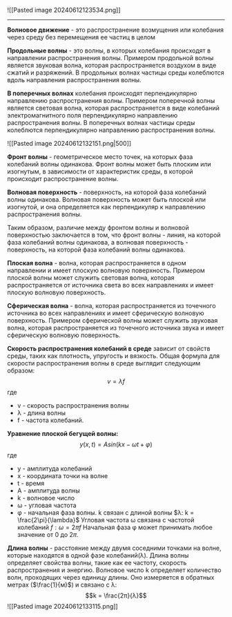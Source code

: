 ![[Pasted image 20240612123534.png]]

---

**Волновое движение** - это распространение возмущения или колебания через среду без перемещения ее частиц в целом

**Продольные волны** - это волны, в которых колебания происходят в направлении
распространения волны. Примером продольной волны является звуковая волна,
которая распространяется воздухом в виде сжатий и разряжений. В продольных
волнах частицы среды колеблются вдоль направления распространения волны.

**В поперечных волнах** колебания происходят перпендикулярно направлению распространения волны. Примером поперечной волны является световая волна, которая распространяется в виде колебаний электромагнитного поля перпендикулярно направлению распространения волны. В поперечных волнах частицы среды колеблются перпендикулярно направлению распространения волны.

![[Pasted image 20240612132151.png|500]]

**Фронт волны** - геометрическое место точек, на которых фаза колебаний волны
одинакова. Фронт волны может быть плоским или изогнутым, в зависимости от
характеристик среды, в которой происходит распространение волны.

**Волновая поверхность** - поверхность, на которой фаза колебаний волны одинакова.
Волновая поверхность может быть плоской или изогнутой, и она определяется как перпендикуляр к направлению распространения волны. 

Таким образом, различие между фронтом волны и волновой поверхностью заключается в том, что фронт волны - линия, на которой фаза колебаний волны одинакова, а волновая поверхность - поверхность, на которой фаза колебаний волны одинакова.

**Плоская волна** - волна, которая распространяется в одном направлении и имеет
плоскую волновую поверхность. Примером плоской волны может служить световая
волна, которая распространяется от источника света во всех направлениях и имеет
плоскую волновую поверхность.

**Сферическая волна** - волна, которая распространяется из точечного источника во
всех направлениях и имеет сферическую волновую поверхность. Примером
сферической волны может служить звуковая волна, которая распространяется из
точечного источника звука и имеет сферическую волновую поверхность.

**Скорость распространения колебаний в среде** зависит от свойств среды, таких как плотность, упругость и вязкость. Общая формула для скорости распространения волны в среде выглядит следующим образом: $$v= \lambda f$$где 
- v - скорость распространения волны
- λ - длина волны 
- f - частота колебаний.

**Уравнение плоской бегущей волны:**
$$y(x, t) = A sin(kx - ωt + φ)$$
где 
- y - амплитуда колебаний
- x - координата точки на волне
- t - время
- A - амплитуда волны
- k - волновое число
- ω - угловая частота
- φ - начальная фаза волны.
k связан с длиной волны $λ: k = \frac{2\pi}{\lambda}$
Угловая частота ω связана с частотой колебаний $f: ω = 2πf$
Начальная фаза φ может принимать любое значение от 0 до $2π$.

**Длина волны** - расстояние между двумя соседними точками на волне, которые находятся в одной фазе колебаний(λ). Длина волны определяет свойства волны, такие как ее частоту, скорость распространения и энергию. Волновое число k определяет количество волн, проходящих через единицу длины. Оно измеряется в обратных метрах ($\frac{1}{м}$) и связано с λ: $$k = \frac{2π}{λ}$$
![[Pasted image 20240612133115.png]]